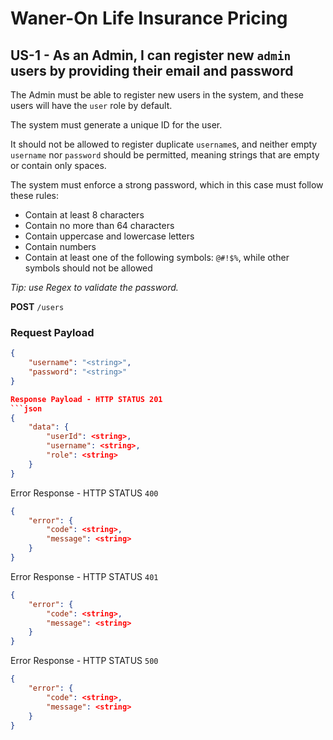 # Waner-On Life Insurance Pricing

## US-1 - As an Admin, I can register new `admin` users by providing their email and password

The Admin must be able to register new users in the system, and these users will have the `user` role by default.

The system must generate a unique ID for the user.

It should not be allowed to register duplicate `username`s, and neither empty `username` nor `password` should be permitted, meaning strings that are empty or contain only spaces.

The system must enforce a strong password, which in this case must follow these rules:
- Contain at least 8 characters
- Contain no more than 64 characters
- Contain uppercase and lowercase letters
- Contain numbers
- Contain at least one of the following symbols: `@#!$%`, while other symbols should not be allowed

*Tip: use Regex to validate the password.*

**POST** `/users`

### Request Payload
```json
{
    "username": "<string>",
    "password": "<string>"
}

Response Payload - HTTP STATUS 201
```json
{
    "data": {
        "userId": <string>,
        "username": <string>,
        "role": <string>
    }
}
```

Error Response - HTTP STATUS `400`
```json
{
    "error": {
        "code": <string>,
        "message": <string>
    }
}
```

Error Response - HTTP STATUS `401`
```json
{
    "error": {
        "code": <string>,
        "message": <string>
    }
}
```

Error Response - HTTP STATUS `500`
```json
{
    "error": {
        "code": <string>,
        "message": <string>
    }
}
```
